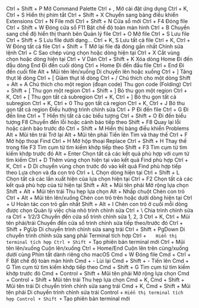 Ctrl + Shift + P	Mở Command Palette
Ctrl + ,	Mở cài đặt ứng dụng
Ctrl + K, Ctrl + S	Hiển thị phím tắt
Ctrl + Shift + X	Chuyển sang bảng điều khiển Extensions
Ctrl + N	File mới
Ctrl + Shift + N	Cửa sổ mới
Ctrl + F4	Đóng file
Ctrl + Shift + W	Đóng cửa sổ
F11	Bật chế độ toàn màn hình
Ctrl + B	Chuyển sang chế độ hiển thị thanh bên
Quản lý file
Ctrl + O	Mở file
Ctrl + S	Lưu file
Ctrl + Shift + S	Lưu file dưới dạng...
Ctrl + K, S	Lưu tất cả file
Ctrl + K, Ctrl + W	Đóng tất cả file
Ctrl + Shift + T	Mở lại file đã đóng gần nhất
Chỉnh sửa lệnh
Ctrl + C	Sao chép vùng chọn hoặc dòng hiện tại
Ctrl + X	Cắt vùng chọn hoặc dòng hiện tại
Ctrl + V	Dán
Ctrl + Shift + K	Xóa dòng
Home	Đi đến đầu dòng
End	Đi đến cuối dòng
Ctrl + Home	Đi đến đầu file
Ctrl + End	Đi đến cuối file
Alt + Mũi tên lên/xuống	Di chuyển lên hoặc xuống
Ctrl + ]	Tăng thụt lề dòng
Ctrl + [	Giảm thụt lề dòng
Ctrl + /	Chú thích cho một dòng
Shift + Alt + A	Chú thích cho một region (đoạn code)
Thu gọn code (Folding)
Ctrl + Shift + [	Thu gọn một region
Ctrl + Shift + ]	Bỏ thu gọn một region
Ctrl + K, Ctrl + [	Thu gọn tất cả subregion
Ctrl + K, Ctrl + ]	Bỏ thu gọn tất cả subregion
Ctrl + K, Ctrl + 0	Thu gọn tất cả region
Ctrl + K, Ctrl + J	Bỏ thu gọn tất cả region
Điều hướng trình chỉnh sửa
Ctrl + P	Đi đến file
Ctrl + G	Đi đến line
Ctrl + T	Hiển thị tất cả các biểu tượng
Ctrl + Shift + O	Đi đến biểu tượng
F8	Chuyển đến lỗi hoặc cảnh báo tiếp theo
Shift + F8	Quay lại lỗi hoặc cảnh báo trước đó
Ctrl + Shift + M	Hiển thị bảng điều khiển Problems
Alt + Mũi tên trái	Trở lại
Alt + Mũi tên phải	Tiến lên
Tìm và thay thế
Ctrl + F	Mở hộp thoại Find
Ctrl + H	Mở hộp thoại Replace
Ctrl + Shift + H	Thay thế trong file
F3	Tìm cụm từ tìm kiếm khớp tiếp theo
Shift + F3	Tìm cụm từ tìm kiếm khớp trước đó
Alt + Enter	Chọn tất cả các kết quả phù hợp với cụm từ tìm kiếm
Ctrl + D	Thêm vùng chọn hiện tại vào kết quả Find phù hợp
Ctrl + K, Ctrl + D	Di chuyển vùng chọn trước đó vào kết quả Find phù hợp tiếp theo
Lựa chọn và đa con trỏ
Ctrl + L	Chọn dòng hiện tại
Ctrl + Shift + L	Chọn tất cả các lần xuất hiện của lựa chọn hiện tại
Ctrl + F2	Chọn tất cả các kết quả phù hợp của từ hiện tại
Shift + Alt + Mũi tên phải	Mở rộng lựa chọn
Shift + Alt + Mũi tên trái	Thu hẹp lựa chọn
Alt + Nhấp chuột	Chèn con trỏ
Ctrl + Alt + Mũi tên lên/xuống	Chèn con trỏ trên hoặc dưới dòng hiện tại
Ctrl + U	Hoàn tác con trỏ gần nhất
Shift + Alt + I	Chèn con trỏ ở cuối mỗi dòng được chọn
Quản lý việc chia nhỏ trình chỉnh sửa
Ctrl + \	Chia trình chỉnh sửa ra
Ctrl + 1/2/3	Chuyển đến cửa sổ trình chỉnh sửa 1, 2, 3
Ctrl + K, Ctrl + Mũi tên phải/trái	Chuyển đến cửa sổ trình chỉnh sửa tiếp theo/trước đó
Ctrl + Shift + PgUp	Di chuyển trình chỉnh sửa sang trái
Ctrl + Shift + PgDown	Di chuyển trình chỉnh sửa sang phải
Terminal tích hợp
Ctrl + `	Hiển thị terminal tích hợp
Ctrl + Shift + `	Tạo phiên bản terminal mới
Ctrl + Mũi tên lên/xuống	Cuộn lên/xuống
Ctrl + Home/End	Cuộn lên trên cùng/xuống dưới cùng
Phím tắt dành riêng cho macOS
Cmd + W	Đóng file
Cmd + Ctrl + F	Bật chế độ toàn màn hình
Cmd + -	Lùi lại
Cmd + Shift + -	Tiến lên
Cmd + G	Tìm cụm từ tìm kiếm khớp tiếp theo
Cmd + Shift + G	Tìm cụm từ tìm kiếm khớp trước đó
Cmd + Control + Shift + Mũi tên phải	Mở rộng lựa chọn
Cmd + Control + Shift + Mũi tên trái	Thu hẹp lựa chọn
Cmd + K, Cmd + Shift + Mũi tên trái	Di chuyển trình chỉnh sửa sang trái
Cmd + K, Cmd + Shift + Mũi tên phải	Di chuyển trình chỉnh sửa trái
Control + `	Hiển thị terminal tích hợp
Control + Shift + `	Tạo phiên bản terminal mới